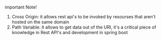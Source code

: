 important Note! 

1. Cross Origin: it allows rest api's to be invoked by resourses that aren't hosted on the same domain
2. Path Variable: it allows to get data out of the URI, it's a critical piece of knowledge in Rest API's and development in spring boot

